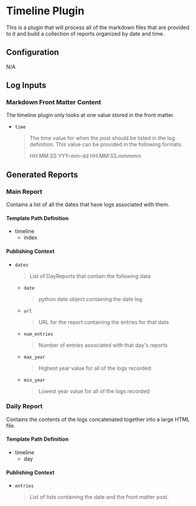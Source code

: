 # Timeline Plugin

This is a plugin that will process all of the markdown files that are provided to it and build a 
collection of reports organized by date and time.

## Configuration

N/A 

## Log Inputs

### Markdown Front Matter Content

The timeline plugin only looks at one value stored in the front matter.

- `time`
  
  > The time value for when the post should be listed in the log definition.  This value can be provided in the 
  > following formats.
  >
  > HH:MM:SS
  > YYY-mm-dd HH:MM:SS.mmmmm

## Generated Reports

### Main Report

Contains a list of all the dates that have logs associated with them.

#### Template Path Definition

- timeline
    - index

#### Publishing Context

- `dates` 
 
  > List of DayReports that contain the following data
  
  - `date` 
   
     > python date object containing the date log
     
  - `url`
  
     > URL for the report containing the entries for that date
     
  - `num_entries`
    
     > Number of entries associated with that day's reports
     
  - `max_year` 
  
     > Highest year value for all of the logs recorded
     
  - `min_year`
  
     > Lowest year value for all of the logs recorded

### Daily Report 

Contains the contents of the logs concatenated together into a large HTML file.

#### Template Path Definition

- timeline
    - day

#### Publishing Context

- `entries`

  > List of lists containing the date and the front matter post. 
